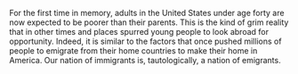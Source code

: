 For the first time in memory, adults in the United States under age forty are now expected to be poorer than their parents. This is the kind of grim reality that in other times and places spurred young people to look abroad for opportunity. Indeed, it is similar to the factors that once pushed millions of people to emigrate from their home countries to make their home in America. Our nation of immigrants is, tautologically, a nation of emigrants.

